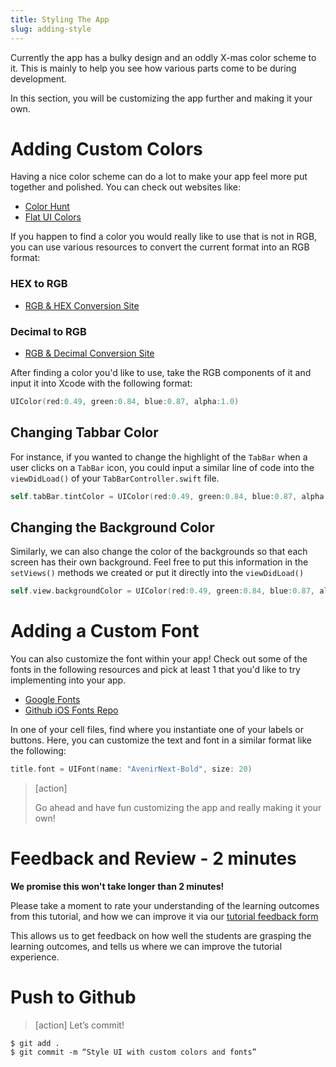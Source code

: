 ```yaml
---
title: Styling The App
slug: adding-style
---
```


Currently the app has a bulky design and an oddly X-mas color scheme to it. This is mainly to help you see how various parts come to be during development.

In this section, you will be customizing the app further and making it your own.

# Adding Custom Colors
Having a nice color scheme can do a lot to make your app feel more put together and polished. You can check out websites like:

- [Color Hunt](https://colorhunt.co/)
- [Flat UI Colors](https://flatuicolors.com/)

If you happen to find a color you would really like to use that is not in RGB, you can use various resources to convert the current format into an RGB format:

### HEX to RGB
- [RGB & HEX Conversion Site](https://www.rgbtohex.net/hextorgb/)

### Decimal to RGB
- [RGB & Decimal Conversion Site](https://convertingcolors.com/decimal-color-14277081.html)


After finding a color you'd like to use, take the RGB components of it and input it into Xcode with the following format:

```swift
UIColor(red:0.49, green:0.84, blue:0.87, alpha:1.0)
```

## Changing Tabbar Color
For instance, if you wanted to change the highlight of the `TabBar` when a user clicks on a `TabBar` icon, you could input a similar line of code into the `viewDidLoad()` of your `TabBarController.swift` file.

```swift
self.tabBar.tintColor = UIColor(red:0.49, green:0.84, blue:0.87, alpha:1.0)
```

## Changing the Background Color
Similarly, we can also change the color of the backgrounds so that each screen has their own background. Feel free to put this information in the `setViews()` methods we created or put it directly into the `viewDidLoad()`

```swift
self.view.backgroundColor = UIColor(red:0.49, green:0.84, blue:0.87, alpha:1.0)
```

# Adding a Custom Font
You can also customize the font within your app! Check out some of the fonts in the following resources and pick at least 1 that you'd like to try implementing into your app.

- [Google Fonts](https://fonts.google.com/)
- [Github iOS Fonts Repo](https://github.com/lionhylra/iOS-UIFont-Names)

In one of your cell files, find where you instantiate one of your labels or buttons. Here, you can customize the text and font in a similar format like the following:

```swift
title.font = UIFont(name: "AvenirNext-Bold", size: 20)
```

> [action]
>
> Go ahead and have fun customizing the app and really making it your own!

# Feedback and Review - 2 minutes

**We promise this won't take longer than 2 minutes!**

Please take a moment to rate your understanding of the learning outcomes from this tutorial, and how we can improve it via our [tutorial feedback form](https://forms.gle/ajxuqPxeEnW8gNX77)

This allows us to get feedback on how well the students are grasping the learning outcomes, and tells us where we can improve the tutorial experience.

# Push to Github

>[action]
> Let’s commit!
>
```
$ git add .
$ git commit -m “Style UI with custom colors and fonts”
```

